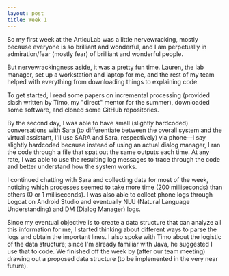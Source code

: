 ```yaml
---
layout: post
title: Week 1
---
```


So my first week at the ArticuLab was a little nervewracking, mostly because
everyone is so brilliant and wonderful, and I am perpetually in admiration/fear
(mostly fear) of brilliant and wonderful people.

But nervewrackingness aside, it was a pretty fun time. Lauren, the lab manager,
set up a workstation and laptop for me, and the rest of my team helped with
everything from downloading things to explaining code.

To get started, I read some papers on incremental processing
(provided slash written by Timo, my "direct" mentor for the summer),
downloaded some software, and cloned some GitHub repositories.

By the second day, I was able to have small (slightly hardcoded) conversations
with Sara (to differentiate between the overall system and the virtual
assistant, I'll use SARA and Sara, respectively) via phone—I say slightly
hardcoded because instead of using an actual dialog manager, I ran the code
through a file that spat out the same outputs each time. At any rate, I was
able to use the resulting log messages to trace through the code and better
understand how the system works.

I continued chatting with Sara and collecting data for most of the week,
noticing which processes seemed to take more time (200 milliseconds) than
others (0 or 1 milliseconds). I was also able to collect phone logs through
Logcat on Android Studio and eventually NLU (Natural Language Understanding)
and DM (Dialog Manager) logs.

Since my eventual objective is to create a data structure that can analyze all
this information for me, I started thinking about different ways to parse the
logs and obtain the important lines. I also spoke with Timo about the logistic
 of the data structure; since I'm already familiar with Java, he suggested I
use that to code. We finished off the week by (after our team meeting) drawing
out a proposed data structure (to be implemented in the very near future).
